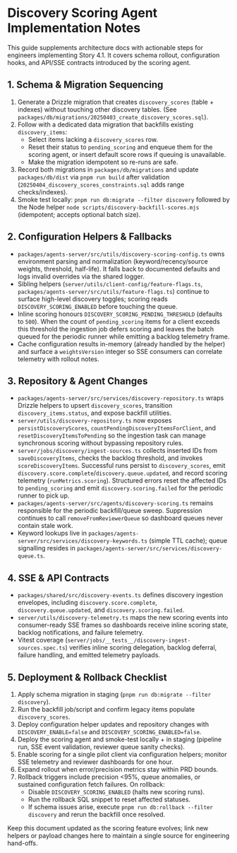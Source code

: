 # Discovery Scoring Agent Implementation Notes

This guide supplements architecture docs with actionable steps for engineers implementing Story 4.1. It covers schema rollout, configuration hooks, and API/SSE contracts introduced by the scoring agent.

## 1. Schema & Migration Sequencing
1. Generate a Drizzle migration that creates `discovery_scores` (table + indexes) without touching other discovery tables. (See `packages/db/migrations/20250403_create_discovery_scores.sql`).
2. Follow with a dedicated data migration that backfills existing `discovery_items`:
   - Select items lacking a `discovery_scores` row.
   - Reset their status to `pending_scoring` and enqueue them for the scoring agent, or insert default score rows if queuing is unavailable.
   - Make the migration idempotent so re-runs are safe.
3. Record both migrations in `packages/db/migrations` and update `packages/db/dist` via `pnpm run build` after validation (`20250404_discovery_scores_constraints.sql` adds range checks/indexes).
4. Smoke test locally: `pnpm run db:migrate --filter discovery` followed by the Node helper `node scripts/discovery-backfill-scores.mjs` (idempotent; accepts optional batch size).

## 2. Configuration Helpers & Fallbacks
- `packages/agents-server/src/utils/discovery-scoring-config.ts` owns environment parsing and normalization (keyword/recency/source weights, threshold, half-life). It falls back to documented defaults and logs invalid overrides via the shared logger.
- Sibling helpers (`server/utils/client-config/feature-flags.ts`, `packages/agents-server/src/utils/feature-flags.ts`) continue to surface high-level discovery toggles; scoring reads `DISCOVERY_SCORING_ENABLED` before touching the queue.
- Inline scoring honours `DISCOVERY_SCORING_PENDING_THRESHOLD` (defaults to `500`). When the count of `pending_scoring` items for a client exceeds this threshold the ingestion job defers scoring and leaves the batch queued for the periodic runner while emitting a backlog telemetry frame.
- Cache configuration results in-memory (already handled by the helper) and surface a `weightsVersion` integer so SSE consumers can correlate telemetry with rollout notes.

## 3. Repository & Agent Changes
- `packages/agents-server/src/services/discovery-repository.ts` wraps Drizzle helpers to upsert `discovery_scores`, transition `discovery_items.status`, and expose backfill utilities.
- `server/utils/discovery-repository.ts` now exposes `persistDiscoveryScores`, `countPendingDiscoveryItemsForClient`, and `resetDiscoveryItemsToPending` so the ingestion task can manage synchronous scoring without bypassing repository rules.
- `server/jobs/discovery/ingest-sources.ts` collects inserted IDs from `saveDiscoveryItems`, checks the backlog threshold, and invokes `scoreDiscoveryItems`. Successful runs persist to `discovery_scores`, emit `discovery.score.complete`/`discovery.queue.updated`, and record scoring telemetry (`runMetrics.scoring`). Structured errors reset the affected IDs to `pending_scoring` and emit `discovery.scoring.failed` for the periodic runner to pick up.
- `packages/agents-server/src/agents/discovery-scoring.ts` remains responsible for the periodic backfill/queue sweep. Suppression continues to call `removeFromReviewerQueue` so dashboard queues never contain stale work.
- Keyword lookups live in `packages/agents-server/src/services/discovery-keywords.ts` (simple TTL cache); queue signalling resides in `packages/agents-server/src/services/discovery-queue.ts`.

## 4. SSE & API Contracts
- `packages/shared/src/discovery-events.ts` defines discovery ingestion envelopes, including `discovery.score.complete`, `discovery.queue.updated`, and `discovery.scoring.failed`.
- `server/utils/discovery-telemetry.ts` maps the new scoring events into consumer-ready SSE frames so dashboards receive inline scoring state, backlog notifications, and failure telemetry.
- Vitest coverage (`server/jobs/__tests__/discovery-ingest-sources.spec.ts`) verifies inline scoring delegation, backlog deferral, failure handling, and emitted telemetry payloads.

## 5. Deployment & Rollback Checklist
1. Apply schema migration in staging (`pnpm run db:migrate --filter discovery`).
2. Run the backfill job/script and confirm legacy items populate `discovery_scores`.
3. Deploy configuration helper updates and repository changes with `DISCOVERY_ENABLE=false` and `DISCOVERY_SCORING_ENABLED=false`.
4. Deploy the scoring agent and smoke-test locally + in staging (pipeline run, SSE event validation, reviewer queue sanity checks).
5. Enable scoring for a single pilot client via configuration helpers; monitor SSE telemetry and reviewer dashboards for one hour.
6. Expand rollout when error/precision metrics stay within PRD bounds.
7. Rollback triggers include precision <95%, queue anomalies, or sustained configuration fetch failures. On rollback:
   - Disable `DISCOVERY_SCORING_ENABLED` (halts new scoring runs).
   - Run the rollback SQL snippet to reset affected statuses.
   - If schema issues arise, execute `pnpm run db:rollback --filter discovery` and rerun the backfill once resolved.

Keep this document updated as the scoring feature evolves; link new helpers or payload changes here to maintain a single source for engineering hand-offs.
